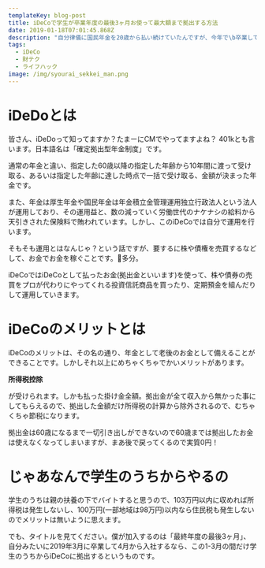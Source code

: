 ```yaml
---
templateKey: blog-post
title: iDeCoで学生が卒業年度の最後3ヶ月お使って最大額まで拠出する方法
date: 2019-01-18T07:01:45.868Z
description: "自分律儀に国民年金を20歳から払い続けていたんですが、今年で\b卒業して、4月から働くので、節税を兼ねてiDeCoを始めることにしたので、その時のライフハック的お話。"
tags:
  - iDeCo
  - 財テク
  - ライフハック
image: /img/syourai_sekkei_man.png
---
```

# iDeDoとは

皆さん、iDeDoって知ってますか？たまーにCMでやってますよね？ 401kとも言います。日本語名は「確定拠出型年金制度」です。

通常の年金と違い、指定した60歳以降の指定した年齢から10年間に渡って受け取る、あるいは指定した年齢に達した時点で一括で受け取る、金額が決まった年金です。

また、年金は厚生年金や国民年金は年金積立金管理運用独立行政法人という法人が運用しており、その運用益と、数の減っていく労働世代のナケナシの給料から天引きされた保険料で賄われています。しかし、このiDeCoでは自分で運用を行います。

そもそも運用とはなんじゃ？という話ですが、要するに株や債権を売買するなどして、お金でお金を稼ぐことです。多分。

iDeCoではiDeCoとして払ったお金(拠出金といいます)を使って、株や債券の売買をプロが代わりにやってくれる投資信託商品を買ったり、定期預金を組んだりして運用していきます。

# iDeCoのメリットとは

iDeCoのメリットは、その名の通り、年金として老後のお金として備えることができることです。しかしそれ以上にめちゃくちゃでかいメリットがあります。

**所得税控除**

が受けられます。しかも払った掛け金全額。拠出金が全て収入から無かった事にしてもらえるので、拠出した金額だけ所得税の計算から除外されるので、むちゃくちゃ節税になります。

拠出金は60歳になるまで一切引き出しができないので60歳までは拠出したお金は使えなくなってしまいますが、まあ後で戻ってくるので実質0円！

# じゃあなんで学生のうちからやるの

学生のうちは親の扶養の下でバイトすると思うので、103万円以内に収めれば所得税は発生しないし、100万円(一部地域は98万円)以内なら住民税も発生しないのでメリットは無いように思えます。

でも、タイトルを見てください。僕が加入するのは「最終年度の最後3ヶ月」、自分みたいに2019年3月に卒業して4月から入社するなら、この1-3月の間だけ学生のうちからiDeCoに拠出するというものです。

